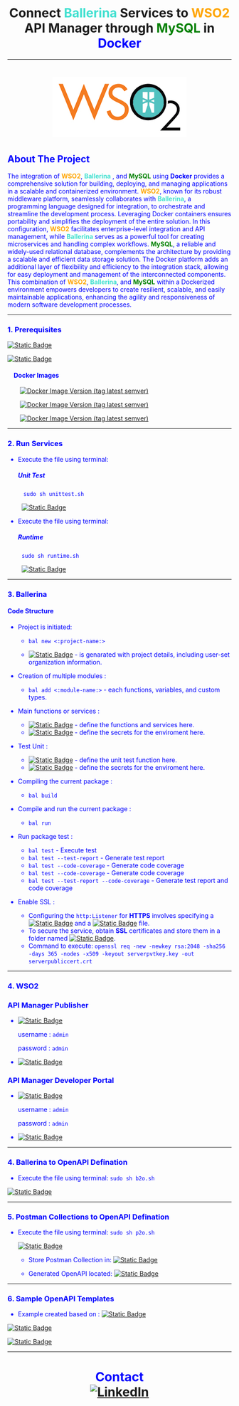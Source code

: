 # <h1 align="center"> Connect **<span style="color:turquoise;">Ballerina</span>** Services to **<span style="color:orange;">WSO2</span>** API Manager through **<span style="color:green;">MySQL</span>** in **<font color="blue">Docker</span>**</h1>

<hr/>

## <h1 align="center">![WSO2, Ballerina](shared/resources/logo/WSO2xBAL.jpg)</h1>

## About The Project

The integration of **<span style="color:orange;">WSO2</span>**, **<span style="color:turquoise;">Ballerina</span>** , and  **<span style="color:green;">MySQL</span>** using **<font color="blue">Docker</span>** provides a comprehensive solution for building, deploying, and managing applications in a scalable and containerized environment. **<span style="color:orange;">WSO2</span>**, known for its robust middleware platform, seamlessly collaborates with **<span style="color:turquoise;">Ballerina</span>**, a programming language designed for integration, to orchestrate and streamline the development process. Leveraging Docker containers ensures portability and simplifies the deployment of the entire solution.
In this configuration, **<span style="color:orange;">WSO2</span>** facilitates enterprise-level integration and API management, while **<span style="color:turquoise;">Ballerina</span>** serves as a powerful tool for creating microservices and handling complex workflows. **<span style="color:green;">MySQL</span>**, a reliable and widely-used relational database, complements the architecture by providing a scalable and efficient data storage solution.
The Docker platform adds an additional layer of flexibility and efficiency to the integration stack, allowing for easy deployment and management of the interconnected components. This combination of **<span style="color:orange;">WSO2</span>**, **<span style="color:turquoise;">Ballerina</span>**, and **<span style="color:green;">MySQL</span>** within a Dockerized environment empowers developers to create resilient, scalable, and easily maintainable applications, enhancing the agility and responsiveness of modern software development processes.

  ------------------


### 1\. Prerequisites
[![Static Badge](https://img.shields.io/badge/vscode-v1.84.2-blue?logo=visualstudiocode&logoColor=blue&labelColor=white&&color=grey)](https://code.visualstudio.com/download)

<p></p>

[![Static Badge](https://img.shields.io/badge/Docker_Desktop-v4.25.2-blue?style=flat&logo=docker&logoColor=blue&label=Docker%20Dekstop&labelColor=white&color=grey)](https://www.docker.com/products/docker-desktop/)
<p></p>

#### &emsp;Docker Images
<p></p>

&emsp;&emsp;[![Docker Image Version (tag latest semver)](https://img.shields.io/docker/v/_/mysql/latest?logo=docker&logoColor=white&label=MySQL&labelColor=blue&color=grey)](https://hub.docker.com/_/mysql)

<p></p>

&emsp;&emsp;[![Docker Image Version (tag latest semver)](https://img.shields.io/docker/v/wso2/wso2am/latest?logo=docker&label=WSO2am&logoColor=white&labelColor=blue&color=grey)](https://hub.docker.com/r/wso2/wso2am)

<p></p>

&emsp;&emsp;[![Docker Image Version (tag latest semver)](https://img.shields.io/docker/v/ballerina/ballerina/latest?logo=docker&label=Ballerina&logoColor=white&labelColor=blue&color=grey)](https://hub.docker.com/r/ballerina/ballerina)


  ------------------


### 2\. Run Services

* Execute the file using terminal:
    ##### Unit Test
&emsp; &emsp; ```sudo sh unittest.sh```

<p></p>

&emsp; &emsp;[![Static Badge](https://img.shields.io/badge/unittest.sh-white?logo=gnometerminal&logoColor=black)](unittest.sh)

* Execute the file using terminal:
    ##### Runtime
&emsp; &emsp;```sudo sh runtime.sh``` 

<p></p>

&emsp; &emsp;[![Static Badge](https://img.shields.io/badge/runtime.sh-white?logo=gnometerminal&logoColor=black)](runtime.sh)

-------------

###  3\. Ballerina

#### Code Structure

* Project is initiated:
    * `bal new <:project-name:>`

    * [![Static Badge](https://img.shields.io/badge/Ballerina-.toml-white?logo=TOML&logoColor=white&label=Ballerina)](Ballerina.toml) - is genarated with project details, including user-set organization information.

* Creation of multiple modules :
    * `bal add <:module-name:>` - each functions, variables, and custom types.

* Main functions or services :
    * [![Static Badge](https://img.shields.io/badge/main-.bal-white?logo=mulesoft&logoColor=white&label=main)](main.bal) - define the functions and services here.
    * [![Static Badge](https://img.shields.io/badge/Config-.toml-white?logo=toml&logoColor=white&label=Config)](Config.toml) - define the secrets for the enviroment here.
    
* Test Unit :
    * [![Static Badge](https://img.shields.io/badge/maifunction_test-.bal-white?logo=testinglibrary&logoColor=white&label=function_test)](/tests) - define the unit test function here.
    * [![Static Badge](https://img.shields.io/badge/Config-.toml-white?logo=toml&logoColor=white&label=Config)](/tests/Config.toml) - define the secrets for the enviroment here.


* Compiling the current package :
    * `bal build`


* Compile and run the current package :
    * `bal run`

* Run package test :
    * `bal test` - Execute test
    * `bal test --test-report` - Generate test report
    * `bal test --code-coverage` - Generate code coverage
    * `bal test --code-coverage` - Generate code coverage
    * `bal test --test-report --code-coverage` - Generate test report and code coverage

* Enable SSL :
    * Configuring the `http:Listener` for **HTTPS** involves specifying a [![Static Badge](https://img.shields.io/badge/serverpubliccert-.crt-white?logo=keycdn&logoColor=white&label=serverpubliccert)](/shared/resources/keys/serverpubliccert.crt) and a [![Static Badge](https://img.shields.io/badge/serverpvtkey-.key-white?logo=keycdn&logoColor=white&label=serverpvtkey)](/shared/resources/keys/serverpvtkey.key) file.
    * To secure the service, obtain **SSL** certificates and store them in a folder named [![Static Badge](https://img.shields.io/badge/keys-lightblue?logo=docusign&logoColor=grey)](/shared/resources/keys).
    * Command to execute:
   ```openssl req -new -newkey rsa:2048 -sha256 -days 365 -nodes -x509 -keyout serverpvtkey.key -out serverpubliccert.crt```

-------------

###  4\. WSO2

### API Manager Publisher

* [![Static Badge](https://img.shields.io/badge/publisher/apis-lightgrey?logo=curl&logoColor=white)](https://localhost:9443/publisher/api)

    username : `admin`
    
    password : `admin`

* [![Static Badge](https://img.shields.io/badge/Create_an_API-lightgrey?logo=fastapi&logoColor=white)](https://apim.docs.wso2.com/en/3.1.0/learn/design-api/create-api/create-a-rest-api/)
    

### API Manager Developer Portal

* [![Static Badge](https://img.shields.io/badge/devportal/apis-lightgrey?logo=curl&logoColor=white)](https://localhost:9443/devportal/apis)
    
    username : `admin`
    
    password : `admin`
    
* [![Static Badge](https://img.shields.io/badge/Publish_an_API-lightgrey?logo=fastapi&logoColor=white)](https://apim.docs.wso2.com/en/3.1.0/learn/design-api/publish-api/publish-an-api/)

-------------

###  4\. Ballerina to OpenAPI Defination

* Execute the file using terminal:
```sudo sh b2o.sh``` 
<p></p>

[![Static Badge](https://img.shields.io/badge/b2o.sh-white?logo=gnometerminal&logoColor=black)](/shared/features/Ballerina2OpenAPI/b2o.sh)


-------------

###  5\. Postman Collections to OpenAPI Defination

* Execute the file using terminal:
```sudo sh p2o.sh``` 

    [![Static Badge](https://img.shields.io/badge/p2o.sh-white?logo=gnometerminal&logoColor=black)](/shared/features/Postman2OpenAPI/p2o.sh)
    
     * Store Postman Collection in:
    [![Static Badge](https://img.shields.io/badge/BallerinaApp-.json-white?logo=postman&logoColor=white&label=BallerinaApp.postman_collection)](/shared/features/Postman2OpenAPI/json/BallerinaApp.postman_collection.json)
    
    * Generated OpenAPI located:
    [![Static Badge](https://img.shields.io/badge/BallerinaApp-.yml-white?logo=yaml&logoColor=white&label=BallerinaApp-openAPI)](/shared/features/Postman2OpenAPI/BallerinaApp-openAPI.yml)

    

-------------

###  6\. Sample OpenAPI Templates 

* Example created based on :
[![Static Badge](https://img.shields.io/badge/OpenAPI--Standard-white?logo=swagger&logoColor=green)](https://swagger.io/specification/)

<p></p>

[![Static Badge](https://img.shields.io/badge/sampleOpenAPISchema-.yaml-white?logo=yaml&logoColor=white&label=sampleOpenAPISchema.openapi)](/shared/openAPI-Templates/sampleOpenAPISchema.openapi.yaml)

<p></p>

[![Static Badge](https://img.shields.io/badge/sampleOpenAPISchema-.json-white?logo=json&logoColor=white&label=sampleOpenAPISchema.openapi)](/shared/openAPI-Templates/sampleOpenAPISchema.openapi.json)

-------------
  

  ## <h1 align="center">Contact <br/>[![LinkedIn](https://img.shields.io/badge/LinkedIn-blue?style=flat&logo=linkedin&logoColor=white)](https://www.linkedin.com/in/gunasegarran/)</h1>






